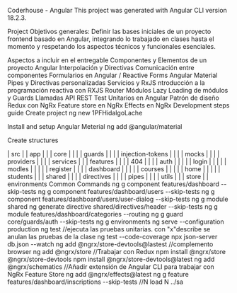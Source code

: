 Coderhouse - Angular
This project was generated with Angular CLI version 18.2.3.

Project
Objetivos generales: Definir las bases iniciales de un proyecto frontend basado en Angular, integrando lo trabajado en clases hasta el momento y respetando los aspectos técnicos y funcionales esenciales.

Aspectos a incluir en el entregable
Componentes y Elementos de un proyecto Angular
Interpolación y Directivas
Comunicación entre componentes
Formularios en Angular / Reactive Forms
Angular Material
Pipes y Directivas personalizadas
Servicios y RxJS
ntroducción a la programación reactiva con RXJS
Router
Módulos
Lazy Loading de módulos y Guards
Llamadas API REST
Test Unitarios en Angular
Patrón de diseño Redux con NgRx
Feature store en NgRx
Effects en NgRx
Development steps guide
Create project ng new 1PFHidalgoLache

Install and setup Angular Meterial ng add @angular/material

Create structures

| src
| | app
| | | core
| | | | guards
| | | | injection-tokens
| | | | mocks
| | | | providers
| | | | services
| | | features
| | | | 404
| | | | auth
| | | | | login
| | | | | modles
| | | | | register
| | | | dashboard
| | | | | courses
| | | | | home
| | | | | students 
| | | shared 
| | | | directives
| | | | pipes
| | | | utils
| | | store
| | environments
Common Commands
ng g component features/dashboard --skip-tests
ng g component features/dashboard/users --skip-tests
ng g component features/dashboard/users/user-dialog --skip-tests
ng g module shared
ng generate directive shared/directives/header --skip-tests
ng g module features/dashboard/categories --routing
ng g guard core/guards/auth --skip-tests
ng g environments
ng serve --configuration production
ng test //ejecuta las pruebas unitarias. con "x"describe se anulan las pruebas de la clase
ng test --code-coverage
npx json-server db.json --watch
ng add @ngrx/store-devtools@lastest //complemento browser
ng add @ngrx/store //Trabajar con Redux
npm install @ngrx/store @ngrx/store-devtools
npm install @ngrx/store-devtools@latest
ng add @ngrx/schematics //Añadir extensión de Angular CLI para trabajar con NgRx Feature Store
ng add @ngrx/effects@latest
ng g feature features/dashboard/inscriptions --skip-tests //N load N ../sa

